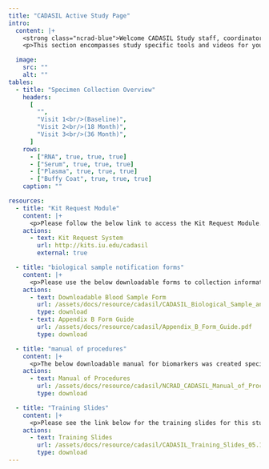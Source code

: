```yaml
---
title: "CADASIL Active Study Page"
intro:
  content: |+
    <strong class="ncrad-blue">Welcome CADASIL Study staff, coordinators, and PI's.</strong>
    <p>This section encompasses study specific tools and videos for your reference. If you have any questions, comments, or new ideas please contact NCRAD by <a href="mailto:mailto:alzstudy@iu.edu" class="link">email</a> or phone (800) 526-2839 or directly at (317) 278-1170.</p>

  image:
    src: ""
    alt: ""
tables:
  - title: "Specimen Collection Overview"
    headers:
      [
        "",
        "Visit 1<br/>(Baseline)",
        "Visit 2<br/>(18 Month)",
        "Visit 3<br/>(36 Month)",
      ]
    rows:
      - ["RNA", true, true, true]
      - ["Serum", true, true, true]
      - ["Plasma", true, true, true]
      - ["Buffy Coat", true, true, true]
    caption: ""

resources:
  - title: "Kit Request Module"
    content: |+
      <p>Please follow the below link to access the Kit Request Module. This link will direct you to a REDCap database where study coordinators and staff may request kits, individual supplies, and/or labels. Study related sites will use the same link for ordering supplies related to blood-based samples and for CSF. Please allow a total of two weeks for kit requests to be compiled and delivered to your site.</p>
    actions:
      - text: Kit Request System
        url: http://kits.iu.edu/cadasil
        external: true

  - title: "biological sample notification forms"
    content: |+
      <p>Please use the below downloadable forms to collection information on specimen patient demographics, collection, and processing. We respectfully ask that all completed forms be emailed (alzstudy@iu.edu) or faxed (317-321-2003) prior to shipment. If you complete the form on the website, you can choose to have it emailed automatically to us. We also ask that all shipments include a hard copy of each sample form..</p>
    actions:
      - text: Downloadable Blood Sample Form
        url: /assets/docs/resource/cadasil/CADASIL_Biological_Sample_and_Shipment_Notification_Form_5.10.2022.pdf
        type: download
      - text: Appendix B Form Guide
        url: /assets/docs/resource/cadasil/Appendix_B_Form_Guide.pdf
        type: download

  - title: "manual of procedures"
    content: |+
      <p>The below downloadable manual for biomarkers was created specifically for the study. Please feel free to explore the manuals through the hyperlinked “Table of Contents”. Questions concerning any part of the manual may be directed to NCRAD at (alzstudy@iu.edu or 800-526-2839) for further clarification.</p>
    actions:
      - text: Manual of Procedures
        url: /assets/docs/resource/cadasil/NCRAD_CADASIL_Manual_of_Procedures_05.16.2023_V1.1.pdf
        type: download

  - title: "Training Slides"
    content: |+
      <p>Please see the link below for the training slides for this study.</p>
    actions:
      - text: Training Slides
        url: /assets/docs/resource/cadasil/CADASIL_Training_Slides_05.16.2023_V1.1.pdf
        type: download
---
```

